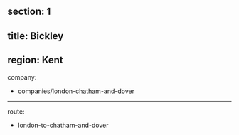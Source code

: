section: 1
----
title: Bickley
----
region: Kent
----
company:
- companies/london-chatham-and-dover
----
route:
- london-to-chatham-and-dover
